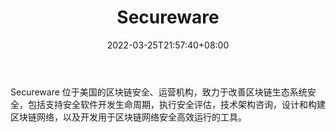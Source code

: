 ﻿---
weight: 
title: "Secureware"
description: "Secureware 位于美国的区块链安全、运营机构，致力于改善区块链生态系统安全，包括支持安全软件开发生命周期，执行安全评估，技术架构咨询，设计和构建区块链网络，以及开发用于区..."
date: 2022-03-25T21:57:40+08:00
lastmod: 2022-03-25T16:45:40+08:00
draft: false
authors: ["Metabd"]
featuredImage: "secureware.jpg"
link: ""
tags: ["安全机构","Secureware"]
categories: ["navigation"]
navigation: ["安全机构"]
lightgallery: true
toc: true
pinned: false
recommend: false
recommend1: false
---
Secureware 位于美国的区块链安全、运营机构，致力于改善区块链生态系统安全，包括支持安全软件开发生命周期，执行安全评估，技术架构咨询，设计和构建区块链网络，以及开发用于区块链网络安全高效运行的工具。
